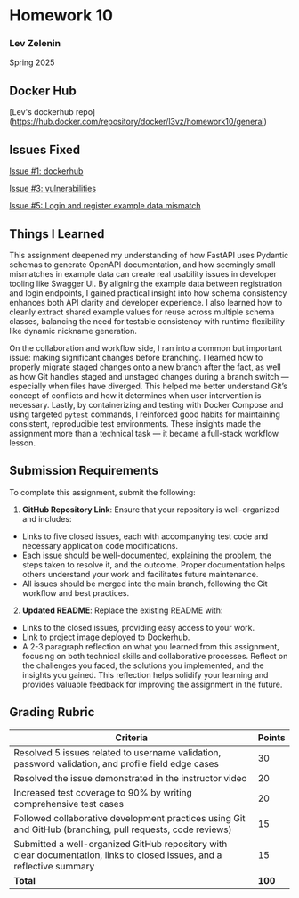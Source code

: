 # Homework 10
### Lev Zelenin
Spring 2025

## Docker Hub

[Lev's dockerhub repo] (https://hub.docker.com/repository/docker/l3vz/homework10/general)


## Issues Fixed


[Issue #1: dockerhub](https://github.com/l3vzNJIT/homework10/issues/1)

[Issue #3: vulnerabilities](https://github.com/l3vzNJIT/homework10/issues/3)

[Issue #5: Login and register example data mismatch](https://github.com/l3vzNJIT/homework10/issues/5)



## Things I Learned


This assignment deepened my understanding of how FastAPI uses Pydantic schemas to generate OpenAPI documentation, and how seemingly small mismatches in example data can create real usability issues in developer tooling like Swagger UI. By aligning the example data between registration and login endpoints, I gained practical insight into how schema consistency enhances both API clarity and developer experience. I also learned how to cleanly extract shared example values for reuse across multiple schema classes, balancing the need for testable consistency with runtime flexibility like dynamic nickname generation.

On the collaboration and workflow side, I ran into a common but important issue: making significant changes before branching. I learned how to properly migrate staged changes onto a new branch after the fact, as well as how Git handles staged and unstaged changes during a branch switch — especially when files have diverged. This helped me better understand Git’s concept of conflicts and how it determines when user intervention is necessary. Lastly, by containerizing and testing with Docker Compose and using targeted `pytest` commands, I reinforced good habits for maintaining consistent, reproducible test environments. These insights made the assignment more than a technical task — it became a full-stack workflow lesson.


## Submission Requirements

To complete this assignment, submit the following:

1. **GitHub Repository Link**: Ensure that your repository is well-organized and includes:
  - Links to five closed issues, each with accompanying test code and necessary application code modifications.
  - Each issue should be well-documented, explaining the problem, the steps taken to resolve it, and the outcome. Proper documentation helps others understand your work and facilitates future maintenance.
  - All issues should be merged into the main branch, following the Git workflow and best practices.

2. **Updated README**: Replace the existing README with:
  - Links to the closed issues, providing easy access to your work.
  - Link to project image deployed to Dockerhub.
  - A 2-3 paragraph reflection on what you learned from this assignment, focusing on both technical skills and collaborative processes. Reflect on the challenges you faced, the solutions you implemented, and the insights you gained. This reflection helps solidify your learning and provides valuable feedback for improving the assignment in the future.

## Grading Rubric

| Criteria                                                                                                                | Points |
|-------------------------------------------------------------------------------------------------------------------------|--------|
| Resolved 5 issues related to username validation, password validation, and profile field edge cases                      | 30     |
| Resolved the issue demonstrated in the instructor video                                                                 | 20     |
| Increased test coverage to 90% by writing comprehensive test cases                                                      | 20     |
| Followed collaborative development practices using Git and GitHub (branching, pull requests, code reviews)              | 15     |
| Submitted a well-organized GitHub repository with clear documentation, links to closed issues, and a reflective summary | 15     |
| **Total**                                                                                                               | **100**|
